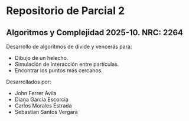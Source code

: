 # Repositorio de Parcial 2
## Algoritmos y Complejidad 2025-10. NRC: 2264

Desarrollo de algoritmos de divide y vencerás para:
- Dibujo de un helecho.
- Simulación de interacción entre partículas.
- Encontrar los puntos más cercanos.

Desarrollados por:
- John Ferrer Ávila
- Diana García Escorcia
- Carlos Morales Estrada
- Sebastían Santos Vergara